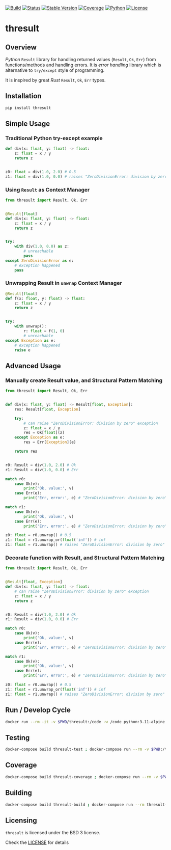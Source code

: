 [![Build][build-image]]()
[![Status][status-image]][pypi-project-url]
[![Stable Version][stable-ver-image]][pypi-project-url]
[![Coverage][coverage-image]]()
[![Python][python-ver-image]][pypi-project-url]
[![License][bsd3-image]][bsd3-url]


# thresult

## Overview

*Python* `Result` library for handling returned values (`Result`, `Ok`, `Err`) from functions/methods and handling errors. It is *error handling* library which is alternative to `try/except` style of programming.

It is inspired by great *Rust* `Result`, `Ok`, `Err` types.


## Installation

```bash
pip install thresult
```


## Simple Usage

### Traditional Python try-except example

```python
def div(x: float, y: float) -> float:
    z: float = x / y
    return z


z0: float = div(1.0, 2.0) # 0.5
z1: float = div(1.0, 0.0) # raises "ZeroDivisionError: division by zero" exception
```

### Using `Result` as Context Manager

```python
from thresult import Result, Ok, Err


@Result[float]
def div(x: float, y: float) -> float:
    z: float = x / y
    return z


try:
    with div(1.0, 0.0) as z:
        # unreachable 
        pass
except ZeroDivisionError as e:
    # exception happened
    pass
```


### Unwrapping Result in `unwrap` Context Manager

```python
@Result[float]
def f(x: float, y: float) -> float:
    z: float = x / y
    return z


try:
    with unwrap():
        r: float = f(1, 0)
        # unreachable 
except Exception as e:
    # exception happened
    raise e
```


## Advanced Usage

### Manually create Result value, and Structural Pattern Matching

```python
from thresult import Result, Ok, Err


def div(x: float, y: float) -> Result[float, Exception]:
    res: Result[float, Exception]

    try:
        # can raise "ZeroDivisionError: division by zero" exception
        z: float = x / y
        res = Ok[float](z)
    except Exception as e:
        res = Err[Exception](e)

    return res


r0: Result = div(1.0, 2.0) # Ok
r1: Result = div(1.0, 0.0) # Err

match r0:
    case Ok(v):
        print('Ok, value:', v)
    case Err(e):
        print('Err, error:', e) # "ZeroDivisionError: division by zero"

match r1:
    case Ok(v):
        print('Ok, value:', v)
    case Err(e):
        print('Err, error:', e) # "ZeroDivisionError: division by zero"

z0: float = r0.unwrap() # 0.5
z1: float = r1.unwrap_or(float('inf')) # inf
z1: float = r1.unwrap() # raises "ZeroDivisionError: division by zero" exception
```


### Decorate function with Result, and Structural Pattern Matching

```python
from thresult import Result, Ok, Err


@Result[float, Exception]
def div(x: float, y: float) -> float:
    # can raise "ZeroDivisionError: division by zero" exception
    z: float = x / y
    return z


r0: Result = div(1.0, 2.0) # Ok
r1: Result = div(1.0, 0.0) # Err

match r0:
    case Ok(v):
        print('Ok, value:', v)
    case Err(e):
        print('Err, error:', e) # "ZeroDivisionError: division by zero"

match r1:
    case Ok(v):
        print('Ok, value:', v)
    case Err(e):
        print('Err, error:', e) # "ZeroDivisionError: division by zero"

z0: float = r0.unwrap() # 0.5
z1: float = r1.unwrap_or(float('inf')) # inf
z1: float = r1.unwrap() # raises "ZeroDivisionError: division by zero" exception
```


## Run / Develop Cycle
```bash
docker run --rm -it -v $PWD/thresult:/code -w /code python:3.11-alpine python -B result.py
```


## Testing

```bash
docker-compose build thresult-test ; docker-compose run --rm -v $PWD:/test thresult-test
```


## Coverage

```bash
docker-compose build thresult-coverage ; docker-compose run --rm -v $PWD:/test thresult-coverage
```


## Building

```bash
docker-compose build thresult-build ; docker-compose run --rm thresult-build
```


## Licensing

`thresult` is licensed under the BSD 3 license.

Check the [LICENSE](https://opensource.org/licenses/BSD-3-Clause) for details


<!-- Badges -->
[bsd3-image]: https://img.shields.io/badge/License-BSD_3--Clause-blue.svg
[bsd3-url]: https://opensource.org/licenses/BSD-3-Clause
[build-image]: https://img.shields.io/badge/build-success-brightgreen
[coverage-image]: https://img.shields.io/gitlab/pipeline-coverage/tangledlabs/thresult?branch=main

[pypi-project-url]: https://pypi.org/project/thresult/
[stable-ver-image]: https://img.shields.io/pypi/v/thresult?label=stable
[python-ver-image]: https://img.shields.io/pypi/pyversions/thresult.svg?logo=python&logoColor=FBE072
[status-image]: https://img.shields.io/pypi/status/thresult.svg
